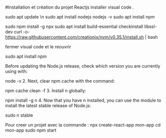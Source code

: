#Installation et création du projet Reactjs
installer visual code .

sudo apt update \n
sudo apt install nodejs
nodejs -v
sudo apt install npm

sudo npm install -g npx
sudo apt install build-essential checkinstall libssl-dev
curl -o- https://raw.githubusercontent.com/creationix/nvm/v0.35.1/install.sh | bash
 
fermer visual code et le reouvrir

sudo apt install npm



Before updating the Node.js release, check which version you are currently using with:

node -v
2. Next, clear npm cache with the command:

npm cache clean -f
3. Install n globally:

npm install -g n
4. Now that you have n installed, you can use the module to install the latest stable release of Node.js:

sudo n stable



Pour creer un projet avec la commande :
npx create-react-app mon-app
cd mon-app
sudo npm start
